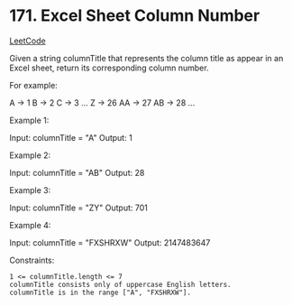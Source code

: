 # 171. Excel Sheet Column Number

[LeetCode](https://leetcode.com/problems/excel-sheet-column-number/)

Given a string columnTitle that represents the column title as appear in an Excel sheet, return its corresponding column number.

For example:

A -> 1
B -> 2
C -> 3
...
Z -> 26
AA -> 27
AB -> 28
...



Example 1:

Input: columnTitle = "A"
Output: 1

Example 2:

Input: columnTitle = "AB"
Output: 28

Example 3:

Input: columnTitle = "ZY"
Output: 701

Example 4:

Input: columnTitle = "FXSHRXW"
Output: 2147483647



Constraints:

    1 <= columnTitle.length <= 7
    columnTitle consists only of uppercase English letters.
    columnTitle is in the range ["A", "FXSHRXW"].
